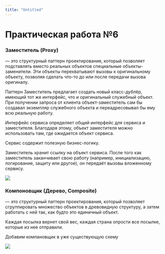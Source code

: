 ```yaml
---
title: "Untitled"
---
```


# Практическая работа №6

### Заместитель (Proxy)
— это структурный паттерн проектирования, который позволяет подставлять вместо
реальных объектов специальные объекты-заменители. Эти объекты перехватывают вызовы к
оригинальному объекту, позволяя сделать что-то до или после передачи вызова оригиналу.

Паттерн Заместитель предлагает создать новый класс-дублёр, имеющий тот же интерфейс, что и
оригинальный служебный объект. При получении запроса от клиента объект-заместитель сам бы
создавал экземпляр служебного объекта и переадресовывал бы ему всю реальную работу.


Интерфейс сервиса определяет общий интерфейс для сервиса и заместителя. Благодаря
этому, объект заместителя можно использовать там, где ожидается объект сервиса.

Сервис содержит полезную бизнес-логику.

Заместитель хранит ссылку на объект сервиса. После того как заместитель заканчивает
свою работу (например, инициализацию, логирование, защиту или другое), он передаёт
вызовы вложенному сервису.

![](https://github.com/anyam/TMP/blob/main/lab_6/proxy.png)

### Компоновщик (Дерево, Composite)
— это структурный паттерн проектирования, который позволяет сгруппировать
множество объектов в древовидную структуру, а затем работать с ней так, как будто это
единичный объект.


Каждая посылка вернет свой вес, каждая страна опрости все посылке, которые из нее отправили.

Добавим компановщик в уже существующую схему


![](https://github.com/anyam/TMP/blob/main/lab_6/composite.png)

